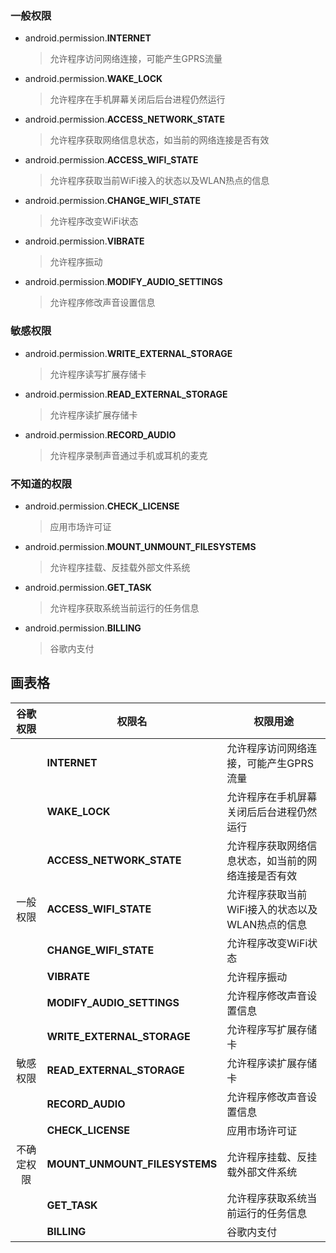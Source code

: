 ### 一般权限
* android.permission.**INTERNET**
    >允许程序访问网络连接，可能产生GPRS流量
* android.permission.**WAKE_LOCK**
    >允许程序在手机屏幕关闭后后台进程仍然运行
* android.permission.**ACCESS_NETWORK_STATE**
    >允许程序获取网络信息状态，如当前的网络连接是否有效
* android.permission.**ACCESS_WIFI_STATE**
    >允许程序获取当前WiFi接入的状态以及WLAN热点的信息
* android.permission.**CHANGE_WIFI_STATE**
    >允许程序改变WiFi状态
* android.permission.**VIBRATE**
    >允许程序振动
* android.permission.**MODIFY_AUDIO_SETTINGS**
    >允许程序修改声音设置信息
### 敏感权限
* android.permission.**WRITE_EXTERNAL_STORAGE**
    >允许程序读写扩展存储卡
* android.permission.**READ_EXTERNAL_STORAGE**
    >允许程序读扩展存储卡
* android.permission.**RECORD_AUDIO**
    >允许程序录制声音通过手机或耳机的麦克
### 不知道的权限
* android.permission.**CHECK_LICENSE**
    >应用市场许可证
* android.permission.**MOUNT_UNMOUNT_FILESYSTEMS**
    >允许程序挂载、反挂载外部文件系统
* android.permission.**GET_TASK**
    >允许程序获取系统当前运行的任务信息
* android.permission.**BILLING**
    >谷歌内支付



## 画表格
| 谷歌权限   | 权限名                        | 权限用途                                           |
| :--------: | ----------------------------- | -------------------------------------------------- |
|            | **INTERNET**                  | 允许程序访问网络连接，可能产生GPRS流量             |
|            | **WAKE_LOCK**                 | 允许程序在手机屏幕关闭后后台进程仍然运行           |
|            | **ACCESS_NETWORK_STATE**      | 允许程序获取网络信息状态，如当前的网络连接是否有效 |
| 一般权限   | **ACCESS_WIFI_STATE**         | 允许程序获取当前WiFi接入的状态以及WLAN热点的信息   |
|            | **CHANGE_WIFI_STATE**         | 允许程序改变WiFi状态                               |
|            | **VIBRATE**                   | 允许程序振动                                       |
|            | **MODIFY_AUDIO_SETTINGS**     | 允许程序修改声音设置信息                           |
|            | **WRITE_EXTERNAL_STORAGE**    | 允许程序写扩展存储卡                               |
| 敏感权限   | **READ_EXTERNAL_STORAGE**     | 允许程序读扩展存储卡                               |
|            | **RECORD_AUDIO**              | 允许程序修改声音设置信息                           |
|            | **CHECK_LICENSE**             | 应用市场许可证                                     |
| 不确定权限 | **MOUNT_UNMOUNT_FILESYSTEMS** | 允许程序挂载、反挂载外部文件系统                   |
|            | **GET_TASK**                  | 允许程序获取系统当前运行的任务信息                 |
|            | **BILLING**                   | 谷歌内支付                                         |
